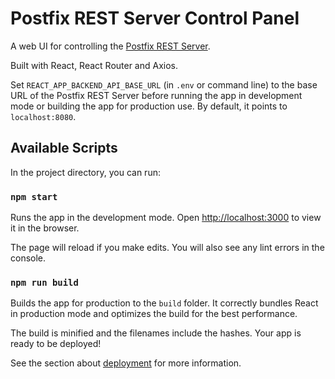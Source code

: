 # Postfix REST Server Control Panel

A web UI for controlling the [Postfix REST Server](https://github.com/lyubenblagoev/postfix-rest-server).

Built with React, React Router and Axios.

Set `REACT_APP_BACKEND_API_BASE_URL` (in `.env` or command line) to the base URL of the Postfix REST Server before running the app in development mode or building the app for production use. By default, it points to `localhost:8080`.

## Available Scripts

In the project directory, you can run:

### `npm start`

Runs the app in the development mode.
Open [http://localhost:3000](http://localhost:3000) to view it in the browser.

The page will reload if you make edits.
You will also see any lint errors in the console.

### `npm run build`

Builds the app for production to the `build` folder.
It correctly bundles React in production mode and optimizes the build for the best performance.

The build is minified and the filenames include the hashes.
Your app is ready to be deployed!

See the section about [deployment](https://facebook.github.io/create-react-app/docs/deployment) for more information.